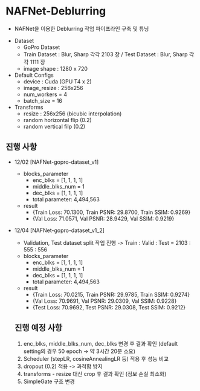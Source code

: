 # NAFNet-Deblurring
- NAFNet을 이용한 Deblurring 작업 파이프라인 구축 및 튜닝
* Dataset
    * GoPro Dataset
    * Train Dataset : Blur, Sharp 각각 2103 장 / Test Dataset : Blur, Sharp 각각 1111 장
    * image shape : 1280 x 720
* Default Configs
    * device : Cuda (GPU T4 x 2)
    * image_resize : 256x256
    * num_workers = 4
    * batch_size = 16
* Transforms
    * resize : 256x256 (bicubic interpolation)
    * random horizontal flip (0.2)
    * random vertical filp (0.2)

## 진행 사항
- 12/02
  [NAFNet-gopro-dataset_v1]
  * blocks_parameter
      * enc_blks = [1, 1, 1, 1]
      * middle_blks_num = 1
      * dec_blks = [1, 1, 1, 1]
      * total parameter: 4,494,563
  * result
      * {Train Loss: 70.1300, Train PSNR: 29.8700, Train SSIM: 0.9269}
      * {Val Loss: 71.0571, Val PSNR: 28.9429, Val SSIM: 0.9219}
- 12/04
  [NAFNet-gopro-dataset_v1_2]
  * Validation, Test dataset split 작업 진행 -> Train : Valid : Test = 2103 : 555 : 556
  * blocks_parameter
      * enc_blks = [1, 1, 1, 1]
      * middle_blks_num = 1
      * dec_blks = [1, 1, 1, 1]
      * total parameter: 4,494,563
  * result
      * {Train Loss: 70.0215, Train PSNR: 29.9785, Train SSIM: 0.9274}
      * {Val Loss: 70.9691, Val PSNR: 29.0309, Val SSIM: 0.9228}
      * {Test Loss: 70.9692, Test PSNR: 29.0308, Test SSIM: 0.9212}

  ## 진행 예정 사항
    1. enc_blks, middle_blks_num, dec_blks 변경 후 결과 확인 (default setting의 경우 50 epoch -> 약 3시간 20분 소요)
    2. Scheduler (stepLR, cosineAnnealingLR 등) 적용 후 성능 비교
    3. dropout (0.2) 적용 -> 과적합 방지
    4. transforms - resize 대신 crop 후 결과 확인 (정보 손실 최소화)
    5. SimpleGate 구조 변경
